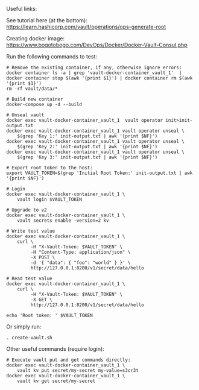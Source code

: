 Useful links:
  
See tutorial here (at the bottom): https://learn.hashicorp.com/vault/operations/ops-generate-root

Creating docker image: https://www.bogotobogo.com/DevOps/Docker/Docker-Vault-Consul.php

Run the following commands to test:

```
# Remove the existing container, if any, otherwise ignore errors:
docker container ls -a | grep 'vault-docker-container_vault_1'  | docker container stop $(awk '{print $1}') | docker container rm $(awk '{print $1}')
rm -rf vault/data/*

# Build new container
docker-compose up -d --build

# Unseal vault
docker exec vault-docker-container_vault_1  vault operator init>init-output.txt
docker exec vault-docker-container_vault_1 vault operator unseal \
    $(grep 'Key 1:' init-output.txt | awk '{print $NF}')
docker exec vault-docker-container_vault_1 vault operator unseal \
    $(grep 'Key 2:' init-output.txt | awk '{print $NF}')
docker exec vault-docker-container_vault_1 vault operator unseal \
    $(grep 'Key 3:' init-output.txt | awk '{print $NF}')

# Export root token to the host:
export VAULT_TOKEN=$(grep 'Initial Root Token:' init-output.txt | awk '{print $NF}')

# Login
docker exec vault-docker-container_vault_1 \
    vault login $VAULT_TOKEN

# Upgrade to v2
docker exec vault-docker-container_vault_1 \
    vault secrets enable -version=2 kv

# Write test value
docker exec vault-docker-container_vault_1 \
    curl \
         -H "X-Vault-Token: $VAULT_TOKEN" \
         -H "Content-Type: application/json" \
         -X POST \
         -d '{ "data": { "foo": "world" } }' \
         http://127.0.0.1:8200/v1/secret/data/hello

# Read test value
docker exec vault-docker-container_vault_1 \
    curl \
         -H "X-Vault-Token: $VAULT_TOKEN" \
         -X GET \
         http://127.0.0.1:8200/v1/secret/data/hello

echo 'Root token: ' $VAULT_TOKEN
```

Or simply run:

```
. create-vault.sh
```

Other useful commands (require login):

```
# Execute vault put and get commands directly:
docker exec vault-docker-container_vault_1 \
    vault kv put secret/my-secret my-value=s3cr3t
docker exec vault-docker-container_vault_1 \
    vault kv get secret/my-secret
```

